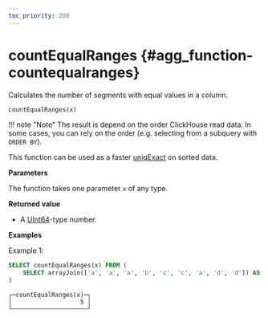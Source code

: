 ```yaml
---
toc_priority: 200
---
```


# countEqualRanges {#agg_function-countequalranges}

Calculates the number of segments with equal values in a column.

``` sql
countEqualRanges(x)
```

!!! note "Note"
    The result is depend on the order ClickHouse read data. In some cases, you can rely on the order (e.g. selecting from a subquery with `ORDER BY`).

This function can be used as a faster [uniqExact](../../../sql-reference/aggregate-functions/reference/uniqexact.md#agg_function-uniqexact) on sorted data.

**Parameters**

The function takes one parameter `x` of any type.

**Returned value**

-   A [UInt64](../../../sql-reference/data-types/int-uint.md)-type number.

**Examples**

Example 1:

``` sql
SELECT countEqualRanges(x) FROM (
    SELECT arrayJoin(['a', 'a', 'a', 'b', 'c', 'c', 'a', 'd', 'd']) AS x
)
```

``` text
┌─countEqualRanges(x)─┐
│                   5 │
└─────────────────────┘
```
